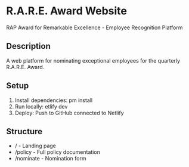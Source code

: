 # R.A.R.E. Award Website

RAP Award for Remarkable Excellence - Employee Recognition Platform

## Description
A web platform for nominating exceptional employees for the quarterly R.A.R.E. Award.

## Setup
1. Install dependencies: 
pm install
2. Run locally: 
etlify dev
3. Deploy: Push to GitHub connected to Netlify

## Structure
- / - Landing page
- /policy - Full policy documentation
- /nominate - Nomination form
